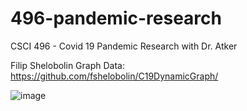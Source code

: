 # 496-pandemic-research
CSCI 496 - Covid 19 Pandemic Research with Dr. Atker

Filip Shelobolin Graph Data: https://github.com/fshelobolin/C19DynamicGraph/

![image](https://github.com/DakotaBC/496-pandemic-research/assets/102699003/63534415-7547-4240-b089-16184a9536b5)

